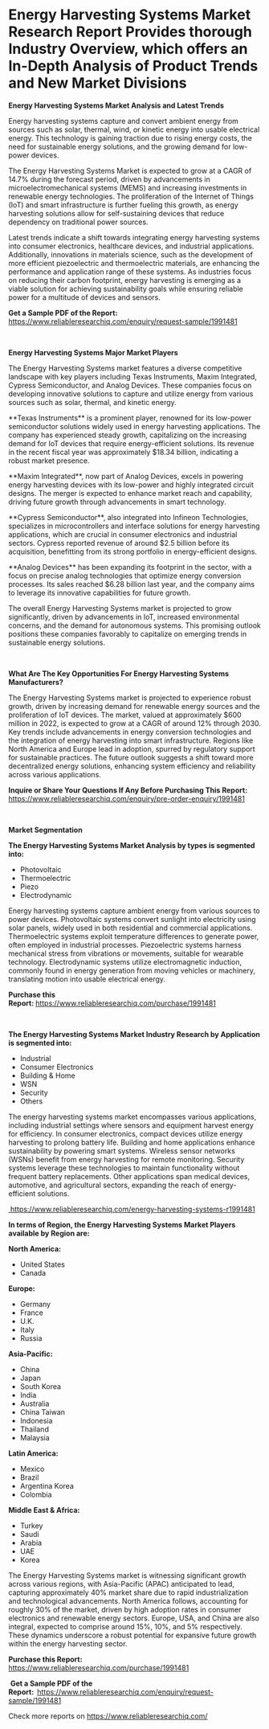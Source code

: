 <p><h1>Energy Harvesting Systems Market Research Report Provides thorough Industry Overview, which offers an In-Depth Analysis of Product Trends and New Market Divisions</h1></p><p><strong>Energy Harvesting Systems Market Analysis and Latest Trends</strong></p>
<p><p>Energy harvesting systems capture and convert ambient energy from sources such as solar, thermal, wind, or kinetic energy into usable electrical energy. This technology is gaining traction due to rising energy costs, the need for sustainable energy solutions, and the growing demand for low-power devices. </p><p>The Energy Harvesting Systems Market is expected to grow at a CAGR of 14.7% during the forecast period, driven by advancements in microelectromechanical systems (MEMS) and increasing investments in renewable energy technologies. The proliferation of the Internet of Things (IoT) and smart infrastructure is further fueling this growth, as energy harvesting solutions allow for self-sustaining devices that reduce dependency on traditional power sources. </p><p>Latest trends indicate a shift towards integrating energy harvesting systems into consumer electronics, healthcare devices, and industrial applications. Additionally, innovations in materials science, such as the development of more efficient piezoelectric and thermoelectric materials, are enhancing the performance and application range of these systems. As industries focus on reducing their carbon footprint, energy harvesting is emerging as a viable solution for achieving sustainability goals while ensuring reliable power for a multitude of devices and sensors.</p></p>
<p><strong>Get a Sample PDF of the Report:&nbsp;</strong> <a href="https://www.reliableresearchiq.com/enquiry/request-sample/1991481?utm_campaign=2336&utm_medium=2&utm_source=Github&utm_content=ia&utm_term=08042025&utm_id=energy-harvesting-systems">https://www.reliableresearchiq.com/enquiry/request-sample/1991481</a></p>
<p>&nbsp;</p>
<p><strong>Energy Harvesting Systems Major Market Players</strong></p>
<p><p>The Energy Harvesting Systems market features a diverse competitive landscape with key players including Texas Instruments, Maxim Integrated, Cypress Semiconductor, and Analog Devices. These companies focus on developing innovative solutions to capture and utilize energy from various sources such as solar, thermal, and kinetic energy.</p><p>**Texas Instruments** is a prominent player, renowned for its low-power semiconductor solutions widely used in energy harvesting applications. The company has experienced steady growth, capitalizing on the increasing demand for IoT devices that require energy-efficient solutions. Its revenue in the recent fiscal year was approximately $18.34 billion, indicating a robust market presence.</p><p>**Maxim Integrated**, now part of Analog Devices, excels in powering energy harvesting devices with its low-power and highly integrated circuit designs. The merger is expected to enhance market reach and capability, driving future growth through advancements in smart technology.</p><p>**Cypress Semiconductor**, also integrated into Infineon Technologies, specializes in microcontrollers and interface solutions for energy harvesting applications, which are crucial in consumer electronics and industrial sectors. Cypress reported revenue of around $2.5 billion before its acquisition, benefitting from its strong portfolio in energy-efficient designs.</p><p>**Analog Devices** has been expanding its footprint in the sector, with a focus on precise analog technologies that optimize energy conversion processes. Its sales reached $6.28 billion last year, and the company aims to leverage its innovative capabilities for future growth.</p><p>The overall Energy Harvesting Systems market is projected to grow significantly, driven by advancements in IoT, increased environmental concerns, and the demand for autonomous systems. This promising outlook positions these companies favorably to capitalize on emerging trends in sustainable energy solutions.</p></p>
<p>&nbsp;</p>
<p><strong>What Are The Key Opportunities For Energy Harvesting Systems Manufacturers?</strong></p>
<p><p>The Energy Harvesting Systems market is projected to experience robust growth, driven by increasing demand for renewable energy sources and the proliferation of IoT devices. The market, valued at approximately $600 million in 2022, is expected to grow at a CAGR of around 12% through 2030. Key trends include advancements in energy conversion technologies and the integration of energy harvesting into smart infrastructure. Regions like North America and Europe lead in adoption, spurred by regulatory support for sustainable practices. The future outlook suggests a shift toward more decentralized energy solutions, enhancing system efficiency and reliability across various applications.</p></p>
<p><strong>Inquire or Share Your Questions If Any Before Purchasing This Report:</strong> <a href="https://www.reliableresearchiq.com/enquiry/pre-order-enquiry/1991481?utm_campaign=2336&utm_medium=2&utm_source=Github&utm_content=ia&utm_term=08042025&utm_id=energy-harvesting-systems">https://www.reliableresearchiq.com/enquiry/pre-order-enquiry/1991481</a></p>
<p>&nbsp;</p>
<p><strong>Market Segmentation</strong></p>
<p><strong>The Energy Harvesting Systems Market Analysis by types is segmented into:</strong></p>
<p><ul><li>Photovoltaic</li><li>Thermoelectric</li><li>Piezo</li><li>Electrodynamic</li></ul></p>
<p><p>Energy harvesting systems capture ambient energy from various sources to power devices. Photovoltaic systems convert sunlight into electricity using solar panels, widely used in both residential and commercial applications. Thermoelectric systems exploit temperature differences to generate power, often employed in industrial processes. Piezoelectric systems harness mechanical stress from vibrations or movements, suitable for wearable technology. Electrodynamic systems utilize electromagnetic induction, commonly found in energy generation from moving vehicles or machinery, translating motion into usable electrical energy.</p></p>
<p><strong>Purchase this Report:&nbsp;</strong><a href="https://www.reliableresearchiq.com/purchase/1991481?utm_campaign=2336&utm_medium=2&utm_source=Github&utm_content=ia&utm_term=08042025&utm_id=energy-harvesting-systems">https://www.reliableresearchiq.com/purchase/1991481</a></p>
<p>&nbsp;</p>
<p><strong>The Energy Harvesting Systems Market Industry Research by Application is segmented into:</strong></p>
<p><ul><li>Industrial</li><li>Consumer Electronics</li><li>Building & Home</li><li>WSN</li><li>Security</li><li>Others</li></ul></p>
<p><p>The energy harvesting systems market encompasses various applications, including industrial settings where sensors and equipment harvest energy for efficiency. In consumer electronics, compact devices utilize energy harvesting to prolong battery life. Building and home applications enhance sustainability by powering smart systems. Wireless sensor networks (WSNs) benefit from energy harvesting for remote monitoring. Security systems leverage these technologies to maintain functionality without frequent battery replacements. Other applications span medical devices, automotive, and agricultural sectors, expanding the reach of energy-efficient solutions.</p></p>
<p><a href="https://www.reliableresearchiq.com/energy-harvesting-systems-r1991481?utm_campaign=2336&utm_medium=2&utm_source=Github&utm_content=ia&utm_term=08042025&utm_id=energy-harvesting-systems">&nbsp;https://www.reliableresearchiq.com/energy-harvesting-systems-r1991481</a></p>
<p><strong>In terms of Region, the Energy Harvesting Systems Market Players available by Region are:</strong></p>
<p>
    <p> <strong> North America: </strong>
        <ul>
            <li>United States</li>
            <li>Canada</li>
        </ul>
        </p> 
    <p> <strong> Europe: </strong>
        <ul>
            <li>Germany</li>
            <li>France</li>
            <li>U.K.</li>
            <li>Italy</li>
            <li>Russia</li>
        </ul>
        </p> 
    <p> <strong> Asia-Pacific: </strong>
        <ul>
            <li>China</li>
            <li>Japan</li>
            <li>South Korea</li>
            <li>India</li>
            <li>Australia</li>
            <li>China Taiwan</li>
            <li>Indonesia</li>
            <li>Thailand</li>
            <li>Malaysia</li>
        </ul>
        </p> 
    <p> <strong> Latin America: </strong>
        <ul>
            <li>Mexico</li>
            <li>Brazil</li>
            <li>Argentina Korea</li>
            <li>Colombia</li>
        </ul>
        </p> 
    <p> <strong> Middle East & Africa: </strong>
        <ul>
            <li>Turkey</li>
            <li>Saudi</li>
            <li>Arabia</li>
            <li>UAE</li>
            <li>Korea</li>
        </ul>
    </p>
    </p>
<p><p>The Energy Harvesting Systems market is witnessing significant growth across various regions, with Asia-Pacific (APAC) anticipated to lead, capturing approximately 40% market share due to rapid industrialization and technological advancements. North America follows, accounting for roughly 30% of the market, driven by high adoption rates in consumer electronics and renewable energy sectors. Europe, USA, and China are also integral, expected to comprise around 15%, 10%, and 5% respectively. These dynamics underscore a robust potential for expansive future growth within the energy harvesting sector.</p></p>
<p><strong>Purchase this Report: </strong><a href="https://www.reliableresearchiq.com/purchase/1991481?utm_campaign=2336&utm_medium=2&utm_source=Github&utm_content=ia&utm_term=08042025&utm_id=energy-harvesting-systems">https://www.reliableresearchiq.com/purchase/1991481</a></p>
<p>&nbsp;<strong>Get a Sample PDF of the Report:&nbsp;&nbsp;</strong><a href="https://www.reliableresearchiq.com/enquiry/request-sample/1991481?utm_campaign=2336&utm_medium=2&utm_source=Github&utm_content=ia&utm_term=08042025&utm_id=energy-harvesting-systems">https://www.reliableresearchiq.com/enquiry/request-sample/1991481</a></p>
<p><strong></strong></p>
<p>Check more reports on <a href="https://www.reliableresearchiq.com/?utm_campaign=2336&utm_medium=2&utm_source=Github&utm_content=ia&utm_term=08042025&utm_id=energy-harvesting-systems">https://www.reliableresearchiq.com/</a></p>
